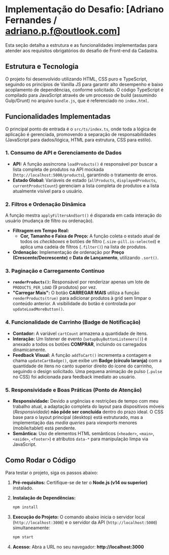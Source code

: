 # Implementação do Desafio: [Adriano Fernandes / adriano.p.f@outlook.com]

Esta seção detalha a estrutura e as funcionalidades implementadas para atender aos requisitos obrigatórios do desafio de Front-end da Cadastra.

## Estrutura e Tecnologia

O projeto foi desenvolvido utilizando HTML, CSS puro e TypeScript, seguindo os princípios de Vanilla JS para garantir alto desempenho e baixo acoplamento de dependências, conforme solicitado. O código TypeScript é compilado para JavaScript através de um processo de build (assumindo Gulp/Grunt) no arquivo `bundle.js`, que é referenciado no `index.html`.

## Funcionalidades Implementadas

O principal ponto de entrada é o `src/ts/index.ts`, onde toda a lógica de aplicação é gerenciada, promovendo a separação de responsabilidades (JavaScript para dados/lógica, HTML para estrutura, CSS para estilo).

### 1. Consumo de API e Gerenciamento de Dados

- **API:** A função assíncrona `loadProducts()` é responsável por buscar a lista completa de produtos na API mockada (`http://localhost:5000/products`), garantindo o tratamento de erros.
- **Estado Global:** Variáveis de estado (`allProducts`, `displayedProducts`, `currentProductCount`) gerenciam a lista completa de produtos e a lista atualmente visível para o usuário.

### 2. Filtros e Ordenação Dinâmica

A função mestra `applyFiltersAndSort()` é disparada em cada interação do usuário (mudança de filtro ou ordenação).

- **Filtragem em Tempo Real:**
  - **Cor, Tamanho e Faixa de Preço:** A função coleta o estado atual de todos os _checkboxes_ e botões de filtro (`.size-pill.is-selected`) e aplica uma cadeia de filtros (`.filter()`) na lista de produtos.
- **Ordenação:** Implementação de ordenação por **Preço (Crescente/Decrescente)** e **Data de Lançamento**, utilizando `.sort()`.

### 3. Paginação e Carregamento Contínuo

- **`renderProducts()`:** Responsável por renderizar apenas um lote de `PRODUCTS_PER_LOAD` (9 produtos) por vez.
- **"Carregar Mais":** O botão **CARREGAR MAIS** utiliza a função `renderProducts(true)` para adicionar produtos à grid sem limpar o conteúdo anterior. A visibilidade do botão é controlada por `updateLoadMoreButton()`.

### 4. Funcionalidade de Carrinho (Badge de Notificação)

- **Contador:** A variável `cartCount` armazena a quantidade de itens.
- **Interação:** Um listener de evento (`setupBuyButtonListeners()`) é anexado a todos os botões **COMPRAR**, incluindo os carregados dinamicamente.
- **Feedback Visual:** A função `addToCart()` incrementa a contagem e chama `updateCartBadge()`, que exibe um **Badge (círculo laranja)** com a quantidade de itens no canto superior direito do ícone do carrinho, seguindo o design solicitado. Uma pequena animação de pulso (`.pulse` no CSS) foi adicionada para feedback imediato ao usuário.

### 5. Responsividade e Boas Práticas (Ponto de Atenção)

- **Responsividade:** Devido a urgências e restrições de tempo com meu trabalho atual, a adaptação completa do layout para dispositivos móveis (_Responsividade_) **não pôde ser concluída** dentro do prazo ideal. O CSS base para o layout principal (desktop) está estruturado, mas a implementação das _media queries_ para _viewports_ menores (mobile/tablet) está pendente.
- **Semântica:** Uso de elementos HTML semânticos (`<header>`, `<main>`, `<aside>`, `<footer>`) e atributos `data-*` para manipulação limpa via JavaScript.

## Como Rodar o Código

Para testar o projeto, siga os passos abaixo:

1.  **Pré-requisitos:** Certifique-se de ter o **Node.js (v14 ou superior)** instalado.

2.  **Instalação de Dependências:**

    ```bash
    npm install
    ```

3.  **Execução do Projeto:**
    O comando abaixo inicia o servidor local (`http://localhost:3000`) e o servidor da API (`http://localhost:5000`) simultaneamente:

    ```bash
    npm start
    ```

4.  **Acesso:**
    Abra a URL no seu navegador: **http://localhost:3000**
